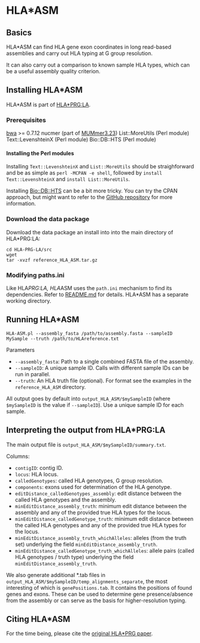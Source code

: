 # HLA*ASM

## Basics

HLA*ASM can find HLA gene exon coordinates in long read-based assemblies and carry out HLA typing at G group resolution.

It can also carry out a comparison to known sample HLA types, which can be a useful assembly quality criterion.

## Installing HLA*ASM

HLA*ASM is part of [HLA*PRG:LA](README.md). 

### Prerequisites

[bwa](https://github.com/lh3/bwa) >= 0.7.12
nucmer (part of [MUMmer3.23](http://mummer.sourceforge.net/))
List::MoreUtils (Perl module)
Text::LevenshteinX (Perl module)
Bio::DB::HTS (Perl module)

#### Installing the Perl modules

Installing `Text::LevenshteinX` and `List::MoreUtils` should be straighforward and be as simple as `perl -MCPAN -e shell`, followed by `install Text::LevenshteinX` and `install List::MoreUtils`.

Installing [Bio::DB::HTS](http://search.cpan.org/~rishidev/Bio-DB-HTS/lib/Bio/DB/HTS.pm) can be a bit more tricky. You can try the CPAN approach, but might want to refer to the [GitHub repository](https://github.com/Ensembl/Bio-DB-HTS) for more information.

### Download the data package

Download the data package an install into into the main directory of HLA*PRG:LA:

~~~~
cd HLA-PRG-LA/src
wget
tar -xvzf reference_HLA_ASM.tar.gz
~~~~

### Modifying paths.ini

Like HLA*PRG:LA, HLA*ASM uses the `path.ini` mechanism to find its dependencies. Refer to [README.md](README.md) for details. HLA*ASM has a separate working directory.

## Running HLA*ASM

`HLA-ASM.pl --assembly_fasta /path/to/assembly.fasta --sampleID MySample --truth /path/to/HLAreference.txt`

Parameters
* `--assembly_fasta`: Path to a single combined FASTA file of the assembly.
* `--sampleID`: A unique sample ID. Calls with different sample IDs can be run in parallel.
* `--truth`: An HLA truth file (optional). For format see the examples in the `reference_HLA_ASM` directory.

All output goes by default into `output_HLA_ASM/$mySampleID` (where `$mySampleID` is the value if `--sampleID`). Use a unique sample ID for each sample.

## Interpreting the output from HLA*PRG:LA

The main output file is `output_HLA_ASM/$mySampleID/summary.txt`.

Columns:
* `contigID`: contig ID.
* `locus`: HLA locus.
* `calledGenotypes`: called HLA genotypes, G group resolution.
* `components`: exons used for determination of the HLA genotype.
* `editDistance_calledGenotypes_assembly`: edit distance between the called HLA genotypes and the assembly.
* `minEditDistance_assembly_truth`: minimum edit distance between the assembly and any of the provided true HLA types for the locus.
* `minEditDistance_calledGenotype_truth`: minimum edit distance between the called HLA genotypes and any of the provided true HLA types for the locus.
* `minEditDistance_assembly_truth_whichAlleles`: alleles (from the truth set) underlying the field `minEditDistance_assembly_truth`.
* `minEditDistance_calledGenotype_truth_whichAlleles`: allele pairs (called HLA genotypes / truth type) underlying the field `minEditDistance_assembly_truth`.				

We also generate additional *.tab files in `output_HLA_ASM/$mySampleID/temp_alignments_separate`, the most interesting of which is `genePositions.tab`. It contains the positions of found genes and exons. These can be used to determine gene presence/absence from the assembly or can serve as the basis for higher-resolution typing.

## Citing HLA*ASM

For the time being, please cite the [original HLA*PRG paper](http://journals.plos.org/ploscompbiol/article?id=10.1371/journal.pcbi.1005151).






